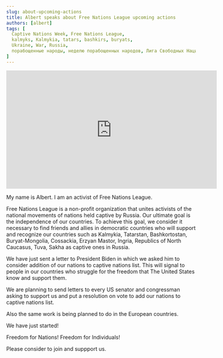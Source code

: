 ```yaml
---
slug: about-upcoming-actions
title: Albert speaks about Free Nations League upcoming actions
authors: [albert]
tags: [
  Captive Nations Week, Free Nations League,
  kalmyks, Kalmykia, tatars, bashkirs, buryats,
  Ukraine, War, Russia,
  порабощенные народы, неделю порабощенных народов, Лига Свободных Наций, калмыки, Калмыкия, Украина, Война, Россия
]
---
```


<iframe width="560" height="315" src="https://www.youtube.com/embed/7aJqg7y73go" title="YouTube video player" frameborder="0" allow="accelerometer; autoplay; clipboard-write; encrypted-media; gyroscope; picture-in-picture" allowfullscreen></iframe>

My name is Albert. I am an activist of Free Nations League. 
 
Free Nations League is a non-profit organization that unites activists of the national movements of nations held captive by Russia. Our ultimate goal is the independence of our countries. To achieve this goal, we consider it necessary to find friends and allies in democratic countries who will support and recognize our countries such as Kalmykia, Tatarstan, Bashkortostan, Buryat-Mongolia, Cossackia, Erzyan Mastor, Ingria, Republics of North Caucasus, Tuva, Sakha as captive ones in Russia. 
 
We have just sent a letter to President Biden in which we asked him to consider addition of our nations to captive nations list. This will signal to people in our countries who struggle for the freedom that The United States know and support them. 
 
We are planning to send letters to every US senator and congressman asking to support us and put a resolution on vote to add our nations to captive nations list. 
 
Also the same work is being planned to do in the European countries. 
 
We have just started!

Freedom for Nations! Freedom for Individuals!
 
Please consider to join and suppport us.